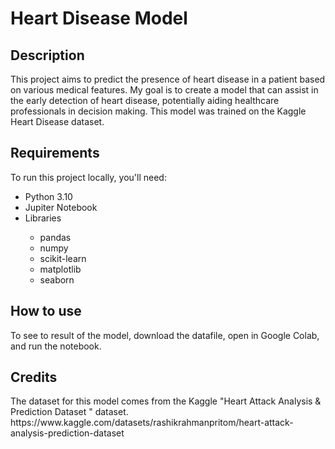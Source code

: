 # Heart Disease Model
<h2>Description</h2>
<p>This project aims to predict the presence of heart disease in a patient based on various medical features. My goal is to create a model that can assist in the early detection of heart disease, potentially aiding healthcare professionals in decision making. This model was trained on the Kaggle Heart Disease dataset. 

<div>
<h2>Requirements</h3>
<p>To run this project locally, you'll need:<p>
<ul>
  <li>Python 3.10</li>
  <li>Jupiter Notebook</li>
  <li>Libraries</li>
  <ul>
    <li>pandas</li>
    <li>numpy</li>
    <li>scikit-learn</li>
    <li>matplotlib</li>
    <li>seaborn</li>
  </ul>
</ul>
</div>

<div>
<h2>How to use</h2>
<p>To see to result of the model, download the datafile, open in Google Colab, and run the notebook.</p>
</div>

<h2>Credits</h2>
<p>The dataset for this model comes from the Kaggle "Heart Attack Analysis & Prediction Dataset
" dataset.<br>
https://www.kaggle.com/datasets/rashikrahmanpritom/heart-attack-analysis-prediction-dataset</p>
